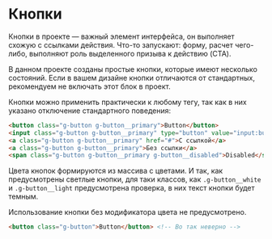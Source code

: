 # Кнопки

Кнопки в проекте — важный элемент интерфейса, он выполняет схожую с ссылками действия. Что-то запускают: форму, расчет чего-либо, выполняют роль выделенного призыва к действию (CTA).

В данном проекте созданы простые кнопки, которые имеют несколько состояний. Если в вашем дизайне кнопки отличаются от стандартных, рекомендуем не включать этот блок в проект.

Кнопки можно применить практически к любому тегу, так как в них указано отключение стандартного поведения:

```html
<button class="g-button g-button__primary">Button</button>
<input class="g-button g-button__primary" type="button" value="input:button"/>
<a class="g-button g-button__primary" href="#">С ссылкой</a>
<a class="g-button g-button__primary">Без ссылки</a>
<span class="g-button g-button__primary g-button__disabled">Disabled</span>
```

Цвета кнопок формируются из массива с цветами. И так, как предусмотрены светлые кнопки, для таки классов, как `.g-button__white` и `.g-button__light` предусмотрена проверка, в них текст кнопки будет темным.

Использование кнопки без модификатора цвета не предусмотрено.

```html
<button class="g-button">Button</button> <!-- Во так неверно -->
```
